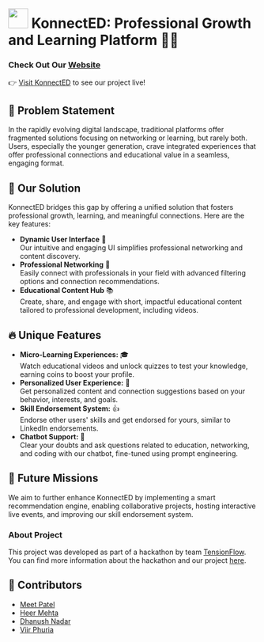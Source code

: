 
# <img src="https://github.com/meet244/TensionFlow_ACE/assets/83262693/71553ad8-2beb-438e-8afc-e21667d0802d" width="40"> KonnectED: Professional Growth and Learning Platform 🌱🚀

### Check Out Our [Website](https://konnect-ed.netlify.app/)
👉 [Visit KonnectED](https://konnect-ed.netlify.app/) to see our project live!

## 🎯 Problem Statement
In the rapidly evolving digital landscape, traditional platforms offer fragmented solutions focusing on networking or learning, but rarely both. Users, especially the younger generation, crave integrated experiences that offer professional connections and educational value in a seamless, engaging format.

## 🌟 Our Solution
KonnectED bridges this gap by offering a unified solution that fosters professional growth, learning, and meaningful connections. Here are the key features:

- **Dynamic User Interface** 🎨</br>
  Our intuitive and engaging UI simplifies professional networking and content discovery.
- **Professional Networking** 👥</br>
  Easily connect with professionals in your field with advanced filtering options and connection recommendations.
- **Educational Content Hub** 📚</br>
  Create, share, and engage with short, impactful educational content tailored to professional development, including videos.

## 🔥 Unique Features
- **Micro-Learning Experiences:** 🎓 </br>Watch educational videos and unlock quizzes to test your knowledge, earning coins to boost your profile.
- **Personalized User Experience:** 🧠 </br>Get personalized content and connection suggestions based on your behavior, interests, and goals.
- **Skill Endorsement System:** 👍 </br>Endorse other users' skills and get endorsed for yours, similar to LinkedIn endorsements.
- **Chatbot Support:** 💬 </br>Clear your doubts and ask questions related to education, networking, and coding with our chatbot, fine-tuned using prompt engineering.

## 🚀 Future Missions
We aim to further enhance KonnectED by implementing a smart recommendation engine, enabling collaborative projects, hosting interactive live events, and improving our skill endorsement system.

### About Project
This project was developed as part of a hackathon by team [TensionFlow](https://github.com/meet244/KonnectED/graphs/contributors). You can find more information about the hackathon and our project [here](https://www.linkedin.com/posts/meet244_hackathon-learning-collaboration-activity-7175688987255128064-Vql8?utm_source=share&utm_medium=member_desktop).

## 🤝 Contributors
- [Meet Patel](https://github.com/meet244)
- [Heer Mehta](https://github.com/heer-s-mehta)
- [Dhanush Nadar](https://github.com/DhanushNadar)
- [Viir Phuria](https://github.com/Viir-Phuria)
